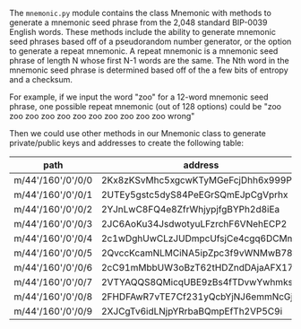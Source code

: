 The `mnemonic.py` module contains the class Mnemonic with methods to generate a mnemonic seed phrase from the 2,048 standard BIP-0039 English words. 
These methods include the ability to generate mnemonic seed phrases based off of a pseudorandom number generator, or the option to generate a repeat mnemonic. A repeat mnemonic is a mnemonic seed phrase of length N whose first N-1 words are the same. The Nth word in the mnemonic seed phrase is determined based off of the a few bits of entropy and a checksum.

For example, if we input the word "zoo" for a 12-word mnemonic seed phrase, one possible repeat mnemonic (out of 128 options) could be
"zoo zoo zoo zoo zoo zoo zoo zoo zoo zoo zoo wrong"

Then we could use other methods in our Mnemonic class to generate private/public keys and addresses to create the following table:


| path              | address                            | public key                                                         | private key                                          |
|-------------------|------------------------------------|--------------------------------------------------------------------|------------------------------------------------------|
| m/44'/160'/0'/0/0 | 2Kx8zKSvMhc5xgcwKTyMGeFcjDhh6x999P | 03cb72ddf5d66e76297c141fd51b3c8c76fed55264f9d1dd939f44c615074fc0b3 | Kx9VZqf8WxZF5Jk9UREqYtjpom7JMNRTxRhYrAgDdDKvSbksjE5Q |
| m/44'/160'/0'/0/1 | 2UTEy5gstc5dyS84PeEGrSQmEJpCgVprhx | 03798b948213263745066690650eeacd2ea6df4d9098e398a87837eb8fa8e0d79a | KwzHf5H7tnSwQqAmjDAF7B6z3bqwuWdTkScD2qrta2BVnoo1uEY6 |
| m/44'/160'/0'/0/2 | 2YJnLwC8FQ4e8ZfrWhjypjfgBYPh2d8iEa | 03e45e928689a032cb0bfad3b5139ea1ec1fb5f3d5769e8aacae31a9b2f1d405e2 | Kzqf8DvaFuK1kWFS5zqbBV1w37bwBpR9sf5hez2tV6pH5PKZWtsX |
| m/44'/160'/0'/0/3 | 2JC6AoKu34JsdwotyuLFzrchF6VNehECP2 | 03d0c9c8c9604fc7231426d27025c3053dd918b6772c5081b28c2f933f7c2580bd | L2PxZofqrZc4PbrNQc4Sr1omqe3pAkkCQndoR1uNGTr8QFpnY6d8 |
| m/44'/160'/0'/0/4 | 2c1wDghUwCLzJUDmpcUfsjCe4cgq6DCMm7 | 02a5c31b073559c77e2483b7496528b6232d09366e797fba6ea93f1df15298afb7 | L2teaXsmCbToRsb5R8yaBG52EggyCqZjvAkoiLi95DjDz4HyHvbB |
| m/44'/160'/0'/0/5 | 2QvccKcamNLMCiNA5ipZpc3f9vWNMwB78g | 029bddcda1b45a58928e70de41bce4603d5ed8abe129bdf4dd84dcad951778c36f | L1M3uzJU8DbFA1RckoWxuANKP9xxWUqDJieevKztqpd6TGC1dcwN |
| m/44'/160'/0'/0/6 | 2cC91mMbbUW3oBzT62tHDZndDAjaAFX17N | 020003d29c9f1cc03f8ded98bbb61ec02979dfa16181faef46f5e05d095c3752bb | L3yQa3Qv3Ev85ubrgaFeBmhxaAjzJEfnpD4PLgTSvm3DJHScwGuJ |
| m/44'/160'/0'/0/7 | 2VTYAQQS8QMicqUBE9zBs4fTDvwYwhmksN | 0244d6bfaca1cb7e9132de80f835ab9a760eaaa37c1f4d5a38e50e2db02859ca7d | L1CYLdu6AfKmsAj32JwgNCLLysv3N4p2eNvpMbc53uqK5m9y5vRt |
| m/44'/160'/0'/0/8 | 2FHDFAwR7vTE7Cf231yQcbYjNJ6emmNcGj | 03672908e972bb001c8d8d94033ded98b37908d64ba058df608221236c73a66885 | L3XqCPUt9PCzP3sadSUanbQ8YoHGMyz1jZkTZD2GW4e1HHnzvADU |
| m/44'/160'/0'/0/9 | 2XJCgTv6idLNjpYRrbaBQmpEfTh2VP5C9i | 02eb66be6eb2491feaba7a4b4e6b68563a715063208e23bdcf3eabf2d924262a9a | L51BwX4pQcTLcooBPLL4RicAr6Yr513EnBta5NXW9L2JCGn4D2YX |
